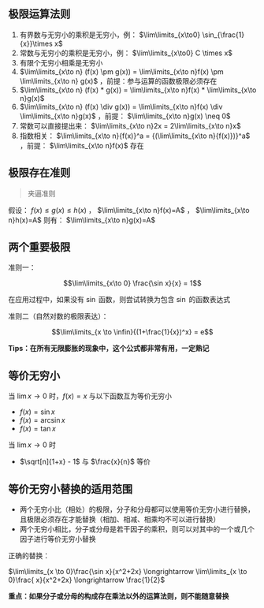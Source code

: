 ## 极限运算法则

1. 有界数与无穷小的乘积是无穷小，例： $\lim\limits_{x\to0} \sin_{\frac{1}{x}}\times x$
2. 常数与无穷小的乘积是无穷小，例： $\lim\limits_{x\to0} C \times x$
3. 有限个无穷小相乘是无穷小
4. $\lim\limits_{x\to n} (f(x) \pm g(x)) = \lim\limits_{x\to n}f(x) \pm \lim\limits_{x\to n} g(x)$ ，前提：参与运算的函数极限必须存在
5. $\lim\limits_{x\to n} (f(x) * g(x)) = \lim\limits_{x\to n}f(x) * \lim\limits_{x\to n}g(x)$
6. $\lim\limits_{x\to n} (f(x) \div g(x)) = \lim\limits_{x\to n}f(x) \div \lim\limits_{x\to n}g(x)$ ，前提： $\lim\limits_{x\to n}g(x) \neq 0$
7. 常数可以直接提出来： $\lim\limits_{x\to n}2x = 2\lim\limits_{x\to n}x$
8. 指数相关： $\lim\limits_{x\to n}{f(x)}^a = {(\lim\limits_{x\to n}{f(x)})}^a$ ，前提： $\lim\limits_{x\to n}f(x)$ 存在

## 极限存在准则

> 夹逼准则

假设： $f(x) \leq g(x) \leq h(x)$ ， $\lim\limits_{x\to n}f(x)=A$ ， $\lim\limits_{x\to n}h(x)=A$ 则有： $\lim\limits_{x\to n}g(x)=A$

## 两个重要极限

准则一：

$$\lim\limits_{x\to 0} \frac{\sin x}{x} = 1$$

在应用过程中，如果没有 $\sin$ 函数，则尝试转换为包含 $\sin$ 的函数表达式

准则二（自然对数的极限表达）：

$$\lim\limits_{x \to \infin}{(1+\frac{1}{x})^x} = e$$

**Tips：在所有无限膨胀的现象中，这个公式都非常有用，一定熟记**

## 等价无穷小

当 $\lim\limits{x \to 0}$ 时，$f(x) = x$ 与以下函数互为等价无穷小

- $f(x) = \sin x$
- $f(x) = \arcsin x$
- $f(x) = \tan x$

当 $\lim\limits{x \to 0}$ 时

- $\sqrt[n]{1+x} - 1$ 与 $\frac{x}{n}$ 等价

## 等价无穷小替换的适用范围

- 两个无穷小比（相处）的极限，分子和分母都可以使用等价无穷小进行替换，且极限必须存在才能替换（相加、相减、相乘均不可以进行替换）
- 两个无穷小相比，分子或分母是若干因子的乘积，则可以对其中的一个或几个因子进行等价无穷小替换

正确的替换：

$\lim\limits_{x \to 0}\frac{\sin x}{x^2+2x} \longrightarrow \lim\limits_{x \to 0}\frac{ x}{x^2+2x} \longrightarrow \frac{1}{2}$

**重点：如果分子或分母的构成存在乘法以外的运算法则，则不能随意替换**
